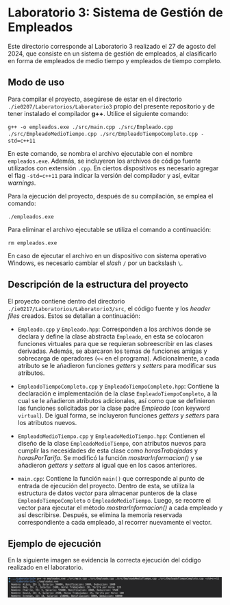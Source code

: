 # Laboratorio 3: Sistema de Gestión de Empleados

Este directorio corresponde al Laboratorio 3 realizado el 27 de agosto del 2024, que consiste en un sistema de gestión de empleados, al clasificarlo en forma de empleados de medio tiempo y empleados de tiempo completo. 

## Modo de uso

Para compilar el proyecto, asegúrese de estar en el directorio `./ie0207/Laboratorios/Laboratorio3` propio del presente repositorio y de tener instalado el compilador __g++__. Utilice el siguiente comando: 
```
g++ -o empleados.exe ./src/main.cpp ./src/Empleado.cpp ./src/EmpleadoMedioTiempo.cpp ./src/EmpleadoTiempoCompleto.cpp -std=c++11
```

En este comando, se nombra el archivo ejecutable con el nombre `empleados.exe`. Además, se incluyeron los archivos de código fuente utilizados con extensión `.cpp`. En ciertos dispositivos es necesario agregar el flag `-std=c++11` para indicar la versión del compilador y así, evitar _warnings_.

Para la ejecución del proyecto, después de su compilación, se emplea el comando:
```
./empleados.exe
```

Para eliminar el archivo ejecutable se utiliza el comando a continuación:
```
rm empleados.exe
```

En caso de ejecutar el archivo en un dispositivo con sistema operativo Windows, es necesario cambiar el _slash_ `/` por un backslash `\`. 

## Descripción de la estructura del proyecto
El proyecto contiene dentro del directorio `./ie0217/Laboratorios/Laboratorio3/src`, el código fuente y los _header files_ creados. Estos se detallan a continuación:

- `Empleado.cpp` y `Empleado.hpp`: Corresponden a los archivos donde se declara y define la clase abstracta `Empleado`, en esta se colocaron funciones virtuales para que se requieran sobreescribir en las clases derivadas. Además, se abarcaron los temas de funciones amigas y sobrecarga de operadores (`<<` en el programa). Adicionalmente, a cada atributo se le añadieron funciones _getters_ y _setters_ para modificar sus atributos.

- `EmpleadoTiempoCompleto.cpp` y `EmpleadoTiempoCompleto.hpp`: Contiene la declaración e implementación de la clase `EmpleadoTiempoCompleto`, a la cual se le añadieron atributos adicionales, así como que se definieron las funciones solicitadas por la clase padre _Empleado_ (con keyword `virtual`). De igual forma, se incluyeron funciones _getters_ y _setters_ para los atributos nuevos.

- `EmpleadoMedioTiempo.cpp` y `EmpleadoMedioTiempo.hpp`: Contienen el diseño de la clase `EmpleadoMedioTiempo`, con atributos nuevos para cumplir las necesidades de esta clase como _horasTrabajadas_ y _horasPorTarifa_. Se modificó la función _mostrarInformacion()_ y se añadieron _getters_ y _setters_ al igual que en los casos anteriores.

- `main.cpp`: Contiene la función `main()` que corresponde al punto de entrada de ejecución del proyecto. Dentro de esta, se utiliza la estructura de datos _vector_ para almacenar punteros de la clase `EmpleadoTiempoCompleto` o `EmpleadoMedioTiempo`. Luego, se recorre el vector para ejecutar el método _mostrarInformacion()_ a cada empleado y así describirse. Después, se elimina la memoria reservada correspondiente a cada empleado, al recorrer nuevamente el vector.

## Ejemplo de ejecución
En la siguiente imagen se evidencia la correcta ejecución del código realizado en el laboratorio.

<img src="./images/ejemploEjecucion.png" width="500"/>